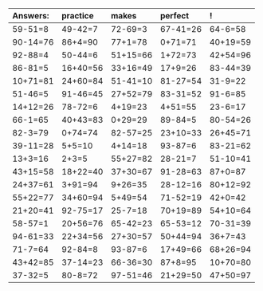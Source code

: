 | Answers: | practice | makes | perfect | ! |
| :--- | :--- | :--- | :--- | :--- |
| 59-51=8 | 49-42=7 | 72-69=3 | 67-41=26 | 64-6=58 | 
| 90-14=76 | 86+4=90 | 77+1=78 | 0+71=71 | 40+19=59 | 
| 92-88=4 | 50-44=6 | 51+15=66 | 1+72=73 | 42+54=96 | 
| 86-81=5 | 16+40=56 | 33+16=49 | 17+9=26 | 83-44=39 | 
| 10+71=81 | 24+60=84 | 51-41=10 | 81-27=54 | 31-9=22 | 
| 51-46=5 | 91-46=45 | 27+52=79 | 83-31=52 | 91-6=85 | 
| 14+12=26 | 78-72=6 | 4+19=23 | 4+51=55 | 23-6=17 | 
| 66-1=65 | 40+43=83 | 0+29=29 | 89-84=5 | 80-54=26 | 
| 82-3=79 | 0+74=74 | 82-57=25 | 23+10=33 | 26+45=71 | 
| 39-11=28 | 5+5=10 | 4+14=18 | 93-87=6 | 83-21=62 | 
| 13+3=16 | 2+3=5 | 55+27=82 | 28-21=7 | 51-10=41 | 
| 43+15=58 | 18+22=40 | 37+30=67 | 91-28=63 | 87+0=87 | 
| 24+37=61 | 3+91=94 | 9+26=35 | 28-12=16 | 80+12=92 | 
| 55+22=77 | 34+60=94 | 5+49=54 | 71-52=19 | 42+0=42 | 
| 21+20=41 | 92-75=17 | 25-7=18 | 70+19=89 | 54+10=64 | 
| 58-57=1 | 20+56=76 | 65-42=23 | 65-53=12 | 70-31=39 | 
| 94-61=33 | 22+34=56 | 27+30=57 | 50+44=94 | 36+7=43 | 
| 71-7=64 | 92-84=8 | 93-87=6 | 17+49=66 | 68+26=94 | 
| 43+42=85 | 37-14=23 | 66-36=30 | 87+8=95 | 10+70=80 | 
| 37-32=5 | 80-8=72 | 97-51=46 | 21+29=50 | 47+50=97 | 
